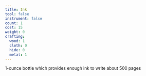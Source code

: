 ```yaml
---
title: Ink
tool: false
instrument: false
count: 1
cost: 15
weight: 0
crafting:
  wood: 1
  cloth: 0
  hide: 0
  metal: 1
---
```


1-ounce bottle which provides enough ink to write about 500 pages
